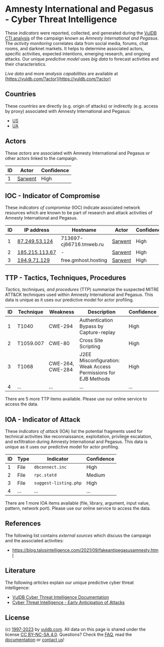 # Amnesty International and Pegasus - Cyber Threat Intelligence

These _indicators_ were reported, collected, and generated during the [VulDB CTI analysis](https://vuldb.com/?kb.cti) of the campaign known as _Amnesty International and Pegasus_. The _activity monitoring_ correlates data from social media, forums, chat rooms, and darknet markets. It helps to determine associated actors, specific activities, expected intentions, emerging research, and ongoing attacks. Our unique _predictive model_ uses _big data_ to forecast activities and their characteristics.

_Live data_ and more _analysis capabilities_ are available at [https://vuldb.com/?actor](https://vuldb.com/?actor)

## Countries

These _countries_ are directly (e.g. origin of attacks) or indirectly (e.g. access by proxy) associated with Amnesty International and Pegasus:

* [US](https://vuldb.com/?country.us)
* [UA](https://vuldb.com/?country.ua)

## Actors

These _actors_ are associated with Amnesty International and Pegasus or other actors linked to the campaign.

ID | Actor | Confidence
-- | ----- | ----------
1 | [Sarwent](https://vuldb.com/?actor.sarwent) | High

## IOC - Indicator of Compromise

These _indicators of compromise_ (IOC) indicate associated network resources which are known to be part of research and attack activities of Amnesty International and Pegasus.

ID | IP address | Hostname | Actor | Confidence
-- | ---------- | -------- | ----- | ----------
1 | [87.249.53.124](https://vuldb.com/?ip.87.249.53.124) | 713697-cj66716.tmweb.ru | [Sarwent](https://vuldb.com/?actor.sarwent) | High
2 | [185.215.113.67](https://vuldb.com/?ip.185.215.113.67) | - | [Sarwent](https://vuldb.com/?actor.sarwent) | High
3 | [194.9.71.129](https://vuldb.com/?ip.194.9.71.129) | free.gmhost.hosting | [Sarwent](https://vuldb.com/?actor.sarwent) | High

## TTP - Tactics, Techniques, Procedures

_Tactics, techniques, and procedures_ (TTP) summarize the suspected MITRE ATT&CK techniques used within Amnesty International and Pegasus. This data is unique as it uses our predictive model for actor profiling.

ID | Technique | Weakness | Description | Confidence
-- | --------- | -------- | ----------- | ----------
1 | T1040 | CWE-294 | Authentication Bypass by Capture-replay | High
2 | T1059.007 | CWE-80 | Cross Site Scripting | High
3 | T1068 | CWE-264, CWE-284 | J2EE Misconfiguration: Weak Access Permissions for EJB Methods | High
4 | ... | ... | ... | ...

There are 5 more TTP items available. Please use our online service to access the data.

## IOA - Indicator of Attack

These _indicators of attack_ (IOA) list the potential fragments used for technical activities like reconnaissance, exploitation, privilege escalation, and exfiltration during Amnesty International and Pegasus. This data is unique as it uses our predictive model for actor profiling.

ID | Type | Indicator | Confidence
-- | ---- | --------- | ----------
1 | File | `dbconnect.inc` | High
2 | File | `rpc.statd` | Medium
3 | File | `suggest-listing.php` | High
4 | ... | ... | ...

There are 1 more IOA items available (file, library, argument, input value, pattern, network port). Please use our online service to access the data.

## References

The following list contains _external sources_ which discuss the campaign and the associated activities:

* https://blog.talosintelligence.com/2021/09/fakeantipegasusamnesty.html

## Literature

The following _articles_ explain our unique predictive cyber threat intelligence:

* [VulDB Cyber Threat Intelligence Documentation](https://vuldb.com/?kb.cti)
* [Cyber Threat Intelligence - Early Anticipation of Attacks](https://www.scip.ch/en/?labs.20201022)

## License

(c) [1997-2023](https://vuldb.com/?kb.changelog) by [vuldb.com](https://vuldb.com/?kb.about). All data on this page is shared under the license [CC BY-NC-SA 4.0](https://creativecommons.org/licenses/by-nc-sa/4.0/). Questions? Check the [FAQ](https://vuldb.com/?kb.faq), read the [documentation](https://vuldb.com/?kb) or [contact us](https://vuldb.com/?contact)!

